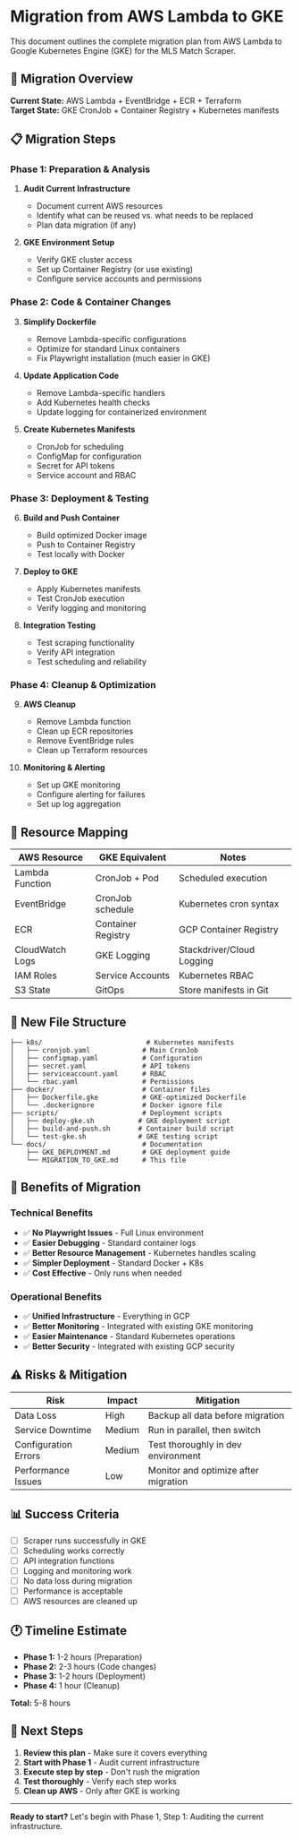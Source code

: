 # Migration from AWS Lambda to GKE

This document outlines the complete migration plan from AWS Lambda to Google Kubernetes Engine (GKE) for the MLS Match Scraper.

## 🎯 **Migration Overview**

**Current State:** AWS Lambda + EventBridge + ECR + Terraform  
**Target State:** GKE CronJob + Container Registry + Kubernetes manifests

## 📋 **Migration Steps**

### **Phase 1: Preparation & Analysis**
1. **Audit Current Infrastructure**
   - Document current AWS resources
   - Identify what can be reused vs. what needs to be replaced
   - Plan data migration (if any)

2. **GKE Environment Setup**
   - Verify GKE cluster access
   - Set up Container Registry (or use existing)
   - Configure service accounts and permissions

### **Phase 2: Code & Container Changes**
3. **Simplify Dockerfile**
   - Remove Lambda-specific configurations
   - Optimize for standard Linux containers
   - Fix Playwright installation (much easier in GKE)

4. **Update Application Code**
   - Remove Lambda-specific handlers
   - Add Kubernetes health checks
   - Update logging for containerized environment

5. **Create Kubernetes Manifests**
   - CronJob for scheduling
   - ConfigMap for configuration
   - Secret for API tokens
   - Service account and RBAC

### **Phase 3: Deployment & Testing**
6. **Build and Push Container**
   - Build optimized Docker image
   - Push to Container Registry
   - Test locally with Docker

7. **Deploy to GKE**
   - Apply Kubernetes manifests
   - Test CronJob execution
   - Verify logging and monitoring

8. **Integration Testing**
   - Test scraping functionality
   - Verify API integration
   - Test scheduling and reliability

### **Phase 4: Cleanup & Optimization**
9. **AWS Cleanup**
   - Remove Lambda function
   - Clean up ECR repositories
   - Remove EventBridge rules
   - Clean up Terraform resources

10. **Monitoring & Alerting**
    - Set up GKE monitoring
    - Configure alerting for failures
    - Set up log aggregation

## 🔄 **Resource Mapping**

| AWS Resource | GKE Equivalent | Notes |
|--------------|----------------|-------|
| Lambda Function | CronJob + Pod | Scheduled execution |
| EventBridge | CronJob schedule | Kubernetes cron syntax |
| ECR | Container Registry | GCP Container Registry |
| CloudWatch Logs | GKE Logging | Stackdriver/Cloud Logging |
| IAM Roles | Service Accounts | Kubernetes RBAC |
| S3 State | GitOps | Store manifests in Git |

## 📁 **New File Structure**

```
├── k8s/                          # Kubernetes manifests
│   ├── cronjob.yaml             # Main CronJob
│   ├── configmap.yaml           # Configuration
│   ├── secret.yaml              # API tokens
│   ├── serviceaccount.yaml      # RBAC
│   └── rbac.yaml                # Permissions
├── docker/                      # Container files
│   ├── Dockerfile.gke           # GKE-optimized Dockerfile
│   └── .dockerignore            # Docker ignore file
├── scripts/                     # Deployment scripts
│   ├── deploy-gke.sh           # GKE deployment script
│   ├── build-and-push.sh       # Container build script
│   └── test-gke.sh             # GKE testing script
└── docs/                        # Documentation
    ├── GKE_DEPLOYMENT.md        # GKE deployment guide
    └── MIGRATION_TO_GKE.md      # This file
```

## 🚀 **Benefits of Migration**

### **Technical Benefits**
- ✅ **No Playwright Issues** - Full Linux environment
- ✅ **Easier Debugging** - Standard container logs
- ✅ **Better Resource Management** - Kubernetes handles scaling
- ✅ **Simpler Deployment** - Standard Docker + K8s
- ✅ **Cost Effective** - Only runs when needed

### **Operational Benefits**
- ✅ **Unified Infrastructure** - Everything in GCP
- ✅ **Better Monitoring** - Integrated with existing GKE monitoring
- ✅ **Easier Maintenance** - Standard Kubernetes operations
- ✅ **Better Security** - Integrated with existing GCP security

## ⚠️ **Risks & Mitigation**

| Risk | Impact | Mitigation |
|------|--------|------------|
| Data Loss | High | Backup all data before migration |
| Service Downtime | Medium | Run in parallel, then switch |
| Configuration Errors | Medium | Test thoroughly in dev environment |
| Performance Issues | Low | Monitor and optimize after migration |

## 📊 **Success Criteria**

- [ ] Scraper runs successfully in GKE
- [ ] Scheduling works correctly
- [ ] API integration functions
- [ ] Logging and monitoring work
- [ ] No data loss during migration
- [ ] Performance is acceptable
- [ ] AWS resources are cleaned up

## 🕐 **Timeline Estimate**

- **Phase 1:** 1-2 hours (Preparation)
- **Phase 2:** 2-3 hours (Code changes)
- **Phase 3:** 1-2 hours (Deployment)
- **Phase 4:** 1 hour (Cleanup)

**Total:** 5-8 hours

## 🎯 **Next Steps**

1. **Review this plan** - Make sure it covers everything
2. **Start with Phase 1** - Audit current infrastructure
3. **Execute step by step** - Don't rush the migration
4. **Test thoroughly** - Verify each step works
5. **Clean up AWS** - Only after GKE is working

---

**Ready to start?** Let's begin with Phase 1, Step 1: Auditing the current infrastructure.


